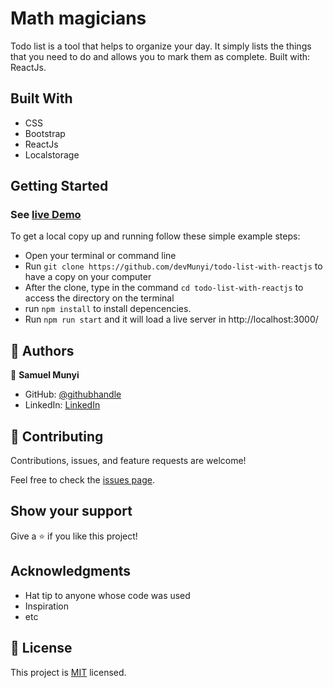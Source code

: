 # Math magicians
Todo list is a tool that helps to organize your day. It simply lists the things that you need to do and allows you to mark them as complete. Built with: ReactJs.

## Built With

- CSS
- Bootstrap
- ReactJs
- Localstorage

## Getting Started

### See [live Demo](https://devmunyi.github.io/todo-list-with-reactjs/)

To get a local copy up and running follow these simple example steps:

- Open your terminal or command line
- Run `git clone https://github.com/devMunyi/todo-list-with-reactjs` to have a copy on your computer
- After the clone, type in the command `cd todo-list-with-reactjs` to access the directory on the terminal
- run `npm install` to install depencencies.
- Run `npm run start` and it will load a live server in http://localhost:3000/


## 👤 Authors

👤 **Samuel Munyi**
- GitHub: [@githubhandle](https://github.com/devMunyi)
- LinkedIn: [LinkedIn](https://www.linkedin.com/in/samuel-munyi-01315b174/)


## 🤝 Contributing

Contributions, issues, and feature requests are welcome!

Feel free to check the [issues page](https://github.com/devMunyi/js-capstone-project/issues).

## Show your support

Give a ⭐️ if you like this project!

## Acknowledgments

- Hat tip to anyone whose code was used
- Inspiration
- etc

## 📝 License

This project is [MIT](./LICENSE) licensed.
